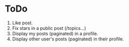 # ToDo

1. Like post.
2. Fix stars in a public post (/topics...)
3. Display my posts (paginated) in a profile.
4. Display other user's posts (paginated) in their profile.
